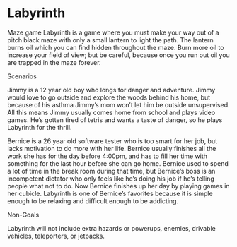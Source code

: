 Labyrinth
=========

Maze game 
Labyrinth is a game where you must make your way out of a pitch black maze with only a small lantern to light the path.  The lantern burns oil which you can find hidden throughout the maze. Burn more oil to increase your field of view; but be careful, because once you run out oil you are trapped in the maze forever. 

Scenarios

Jimmy is a 12 year old boy who longs for danger and adventure.  Jimmy would love to go outside and explore the woods behind his home, but because of his asthma Jimmy’s mom won’t let him be outside unsupervised.  All this means Jimmy usually comes home from school and plays video games.  He’s gotten tired of tetris and wants a taste of danger, so he plays Labyrinth for the thrill. 

Bernice is a 26 year old software tester who is too smart for her job, but lacks motivation to do more with her life.  Bernice usually finishes all the work she has for the day before 4:00pm, and has to fill her time with something for the last hour before she can go home.  Bernice used to spend a lot of time in the break room during that time, but Bernice’s boss is an incompetent dictator who only feels like he’s doing his job if he’s telling people what not to do.  Now Bernice finishes up her day by playing games in her cubicle.  Labyrinth is one of Bernice’s favorites because it is simple enough to be relaxing and difficult enough to be addicting. 

Non-Goals

Labyrinth will not include extra hazards or powerups, enemies, drivable vehicles, teleporters, or jetpacks. 
